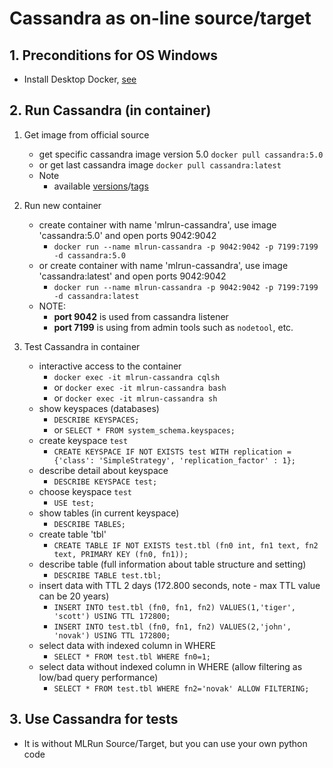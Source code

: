 # Cassandra as on-line source/target

## 1. Preconditions for OS Windows

 - Install Desktop Docker, [see](./desktopdocker.md)

## 2. Run Cassandra (in container)

1. Get image from official source
   - get specific cassandra image version 5.0 `docker pull cassandra:5.0`
   - or get last cassandra image `docker pull cassandra:latest`
   - Note
     - available [versions](https://hub.docker.com/_/cassandra)/[tags](https://hub.docker.com/_/cassandra/tags)

2. Run new container
   - create container with name 'mlrun-cassandra', use image 'cassandra:5.0' and open ports 9042:9042
     - `docker run --name mlrun-cassandra -p 9042:9042 -p 7199:7199 -d cassandra:5.0`
   - or create container with name 'mlrun-cassandra', use image 'cassandra:latest' and open ports 9042:9042
     - `docker run --name mlrun-cassandra -p 9042:9042 -p 7199:7199 -d cassandra:latest`
   - NOTE:
     - **port 9042** is used from cassandra listener
     - **port 7199** is using from admin tools such as `nodetool`, etc.

3. Test Cassandra in container
   - interactive access to the container
     - `docker exec -it mlrun-cassandra cqlsh` 
     - or `docker exec -it mlrun-cassandra bash`
     - or `docker exec -it mlrun-cassandra sh`
   - show keyspaces (databases)
     - `DESCRIBE KEYSPACES;`
     - or `SELECT * FROM system_schema.keyspaces;`
   - create keyspace `test`
     - `CREATE KEYSPACE IF NOT EXISTS test WITH replication = {'class': 'SimpleStrategy', 'replication_factor' : 1};`
   - describe detail about keyspace
     - `DESCRIBE KEYSPACE test;`
   - choose keyspace `test`
     - `USE test;`
   - show tables (in current keyspace)
     - `DESCRIBE TABLES;` 
   - create table 'tbl'
     - `CREATE TABLE IF NOT EXISTS test.tbl (fn0 int, fn1 text, fn2 text, PRIMARY KEY (fn0, fn1));`
   - describe table (full information about table structure and setting)
     - `DESCRIBE TABLE test.tbl;`
   - insert data with TTL 2 days (172.800 seconds, note - max TTL value can be 20 years)
     - `INSERT INTO test.tbl (fn0, fn1, fn2) VALUES(1,'tiger', 'scott') USING TTL 172800;`
     - `INSERT INTO test.tbl (fn0, fn1, fn2) VALUES(2,'john', 'novak') USING TTL 172800;`
   - select data with indexed column in WHERE 
     - `SELECT * FROM test.tbl WHERE fn0=1;`
   - select data without indexed column in WHERE (allow filtering as low/bad query performance)
     - `SELECT * FROM test.tbl WHERE fn2='novak' ALLOW FILTERING;`


## 3. Use Cassandra for tests

   - It is without MLRun Source/Target, but you can use your own python code